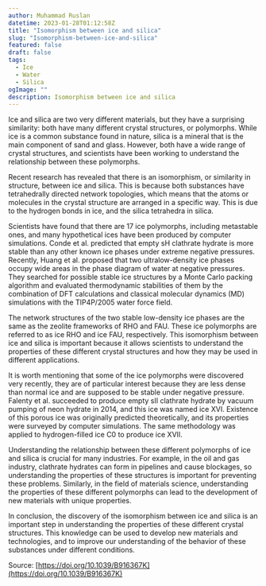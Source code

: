 ```yaml
---
author: Muhammad Ruslan
datetime: 2023-01-28T01:12:58Z
title: "Isomorphism between ice and silica"
slug: "Isomorphism-between-ice-and-silica"
featured: false
draft: false
tags:
  - Ice
  - Water
  - Silica
ogImage: ""
description: Isomorphism between ice and silica
---
```


Ice and silica are two very different materials, but they have a surprising similarity: both have many different crystal structures, or polymorphs. While ice is a common substance found in nature, silica is a mineral that is the main component of sand and glass. However, both have a wide range of crystal structures, and scientists have been working to understand the relationship between these polymorphs.

Recent research has revealed that there is an isomorphism, or similarity in structure, between ice and silica. This is because both substances have tetrahedrally directed network topologies, which means that the atoms or molecules in the crystal structure are arranged in a specific way. This is due to the hydrogen bonds in ice, and the silica tetrahedra in silica.

Scientists have found that there are 17 ice polymorphs, including metastable ones, and many hypothetical ices have been produced by computer simulations. Conde et al. predicted that empty sH clathrate hydrate is more stable than any other known ice phases under extreme negative pressures. Recently, Huang et al. proposed that two ultralow-density ice phases occupy wide areas in the phase diagram of water at negative pressures. They searched for possible stable ice structures by a Monte Carlo packing algorithm and evaluated thermodynamic stabilities of them by the combination of DFT calculations and classical molecular dynamics (MD) simulations with the TIP4P/2005 water force field.

The network structures of the two stable low-density ice phases are the same as the zeolite frameworks of RHO and FAU. These ice polymorphs are referred to as ice RHO and ice FAU, respectively. This isomorphism between ice and silica is important because it allows scientists to understand the properties of these different crystal structures and how they may be used in different applications.

It is worth mentioning that some of the ice polymorphs were discovered very recently, they are of particular interest because they are less dense than normal ice and are supposed to be stable under negative pressure. Falenty et al. succeeded to produce empty sII clathrate hydrate by vacuum pumping of neon hydrate in 2014, and this ice was named ice XVI. Existence of this porous ice was originally predicted theoretically, and its properties were surveyed by computer simulations. The same methodology was applied to hydrogen-filled ice C0 to produce ice XVII.

Understanding the relationship between these different polymorphs of ice and silica is crucial for many industries. For example, in the oil and gas industry, clathrate hydrates can form in pipelines and cause blockages, so understanding the properties of these structures is important for preventing these problems. Similarly, in the field of materials science, understanding the properties of these different polymorphs can lead to the development of new materials with unique properties.

In conclusion, the discovery of the isomorphism between ice and silica is an important step in understanding the properties of these different crystal structures. This knowledge can be used to develop new materials and technologies, and to improve our understanding of the behavior of these substances under different conditions.

Source: [https://doi.org/10.1039/B916367K](https://doi.org/10.1039/B916367K)
